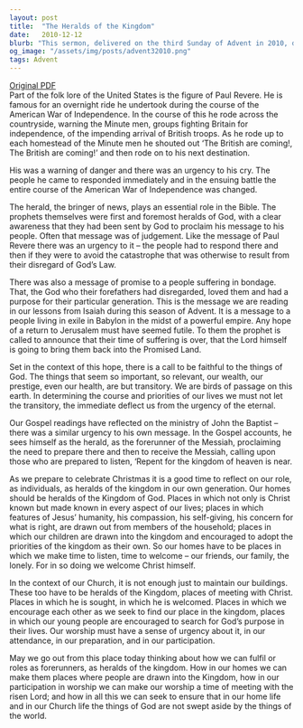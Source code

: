 ```yaml
---
layout: post
title:  "The Heralds of the Kingdom"
date:   2010-12-12
blurb: "This sermon, delivered on the third Sunday of Advent in 2010, draws parallels between the role of heralds in history and the Bible, and our modern roles as Christians. It emphasizes the importance of our homes and churches as places where Christ is known and made known. The sermon encourages listeners to reflect on their roles as 'heralds of the kingdom' in their generation."
og_image: "/assets/img/posts/advent32010.png"
tags: Advent
---
```

[Original PDF](/assets/pdf/advent32010.pdf)    
Part of the folk lore of the United States is the figure of Paul Revere. He is famous for an overnight ride he undertook during the course of the American War of Independence. In the course of this he rode across the countryside, warning the Minute men, groups fighting Britain for independence, of the impending arrival of British troops. As he rode up to each homestead of the Minute men he shouted out ‘The British are coming!, The British are coming!’ and then rode on to his next destination.

His was a warning of danger and there was an urgency to his cry. The people he came to responded immediately and in the ensuing battle the entire course of the American War of Independence was changed.

The herald, the bringer of news, plays an essential role in the Bible. The prophets themselves were first and foremost heralds of God, with a clear awareness that they had been sent by God to proclaim his message to his people. Often that message was of judgement. Like the message of Paul Revere there was an urgency to it – the people had to respond there and then if they were to avoid the catastrophe that was otherwise to result from their disregard of God’s Law.

There was also a message of promise to a people suffering in bondage. That, the God who their forefathers had disregarded, loved them and had a purpose for their particular generation. This is the message we are reading in our lessons from Isaiah during this season of Advent. It is a message to a people living in exile in Babylon in the midst of a powerful empire. Any hope of a return to Jerusalem must have seemed futile. To them the prophet is called to announce that their time of suffering is over, that the Lord himself is going to bring them back into the Promised Land.

Set in the context of this hope, there is a call to be faithful to the things of God. The things that seem so important, so relevant, our wealth, our prestige, even our health, are but transitory. We are birds of passage on this earth. In determining the course and priorities of our lives we must not let the transitory, the immediate deflect us from the urgency of the eternal.

Our Gospel readings have reflected on the ministry of John the Baptist – there was a similar urgency to his own message. In the Gospel accounts, he sees himself as the herald, as the forerunner of the Messiah, proclaiming the need to prepare there and then to receive the Messiah, calling upon those who are prepared to listen, ‘Repent for the kingdom of heaven is near.

As we prepare to celebrate Christmas it is a good time to reflect on our role, as individuals, as heralds of the kingdom in our own generation. Our homes should be heralds of the Kingdom of God. Places in which not only is Christ known but made known in every aspect of our lives; places in which features of Jesus’ humanity, his compassion, his self-giving, his concern for what is right, are drawn out from members of the household; places in which our children are drawn into the kingdom and encouraged to adopt the priorities of the kingdom as their own. So our homes have to be places in which we make time to listen, time to welcome – our friends, our family, the lonely. For in so doing we welcome Christ himself.

In the context of our Church, it is not enough just to maintain our buildings. These too have to be heralds of the Kingdom, places of meeting with Christ. Places in which he is sought, in which he is welcomed. Places in which we encourage each other as we seek to find our place in the kingdom, places in which our young people are encouraged to search for God’s purpose in their lives. Our worship must have a sense of urgency about it, in our attendance, in our preparation, and in our participation.

May we go out from this place today thinking about how we can fulfil or roles as forerunners, as heralds of the kingdom. How in our homes we can make them places where people are drawn into the Kingdom, how in our participation in worship we can make our worship a time of meeting with the risen Lord; and how in all this we can seek to ensure that in our home life and in our Church life the things of God are not swept aside by the things of the world.
